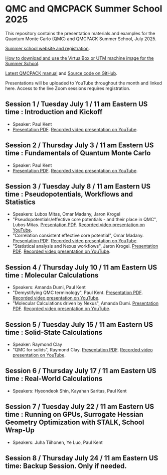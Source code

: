 # QMC and QMCPACK Summer School 2025

This repository contains the presentation materials and examples for the Quantum Monte Carlo (QMC) and QMCPACK Summer School, July 2025.

[Summer school website and registration](https://qmcpack.org/qmc2025).

[How to download and use the VirtualBox or UTM machine image for the Summer School](https://github.com/QMCPACK/qmc_summer_school_2025/tree/master/virtual_machine).

[Latest QMCPACK manual](https://qmcpack.readthedocs.io/en/develop/) and [Source code on GitHub](https://github.com/QMCPACK/qmcpack).

Presentations will be uploaded to YouTube throughout the month and linked here.
Access to the live Zoom sessions requires registration.

## Session 1 / Tuesday July 1 / 11 am Eastern US time : Introduction and Kickoff
 * Speaker: Paul Kent
 * [Presentation PDF](https://github.com/QMCPACK/qmc_summer_school_2025/blob/master/session1_introduction/session1_introduction_vfinal.pdf). [Recorded video presentation on YouTube](https://youtu.be/6a5yN_GDZJc).
## Session 2 / Thursday July 3 / 11 am Eastern US time : Fundamentals of Quantum Monte Carlo
 * Speaker: Paul Kent
 * [Presentation PDF](https://github.com/QMCPACK/qmc_summer_school_2025/blob/master/session2_qmc/session2_qmc_vfinal.pdf). [Recorded video presentation on YouTube](https://youtu.be/Q0mREjYbLhU).
## Session 3 / Tuesday July 8 / 11 am Eastern US time : Pseudopotentials, Workflows and Statistics
 * Speakers: Lubos Mitas, Omar Madany, Jaron Krogel
 * "Pseudopotentials/effective core potentials - and their place in QMC", Lubos Mitas. [Presentation PDF](https://github.com/QMCPACK/qmc_summer_school_2025/blob/master/session3_pseudopotentials/session3_ecpsLMnewG3school2025final.pdf). [Recorded video presentation on YouTube](https://youtu.be/2GZB0tpTdrs).
 * "Correlation consistent effective core potential", Omar Madany. [Presentation PDF](https://github.com/QMCPACK/qmc_summer_school_2025/blob/master/session3_pseudopotentials/session3_Madany_ccECPs.pdf). [Recorded video presentation on YouTube](https://youtu.be/dEVQuS_RyQo).
 * "Statistical analysis and Nexus workflows", Jaron Krogel. [Presentation PDF](https://github.com/QMCPACK/qmc_summer_school_2025/blob/master/session3_statistics_and_workflows/session3_stats_nexus.pdf). [Recorded video presentation on YouTube](https://youtu.be/cW-SCun_c7U).
## Session 4 / Thursday July 10 / 11 am Eastern US time : Molecular Calculations
 * Speakers: Amanda Dumi, Paul Kent
 * "Demystifying QMC terminology", Paul Kent. [Presentation PDF](https://github.com/QMCPACK/qmc_summer_school_2025/blob/master/session4_terminology/session4_qmc_terms_vfinal.pdf). [Recorded video presentation on YouTube](https://youtu.be/2e85J7Xc1oQ).
 * "Molecular Calculations driven by Nexus", Amanda Dumi. [Presentation PDF](https://github.com/QMCPACK/qmc_summer_school_2025/blob/master/session4_molecules/session4_molecules_slides.pdf). [Recorded video presentation on YouTube](https://youtu.be/5PLfKSJjbTo).
## Session 5 / Tuesday July 15 / 11 am Eastern US time : Solid-State Calculations
 * Speaker: Raymond Clay
 * "QMC for solids", Raymond Clay. [Presentation PDF](https://github.com/QMCPACK/qmc_summer_school_2025/blob/master/session5_solids_workflow/session5_solids.pdf). [Recorded video presentation on YouTube](https://youtu.be/BmLPliXyi5E).
## Session 6 / Thursday July 17 / 11 am Eastern US time : Real-World Calculations
 * Speakers: Hyeondeok Shin, Kayahan Saritas, Paul Kent 
## Session 7 / Tuesday July 22 / 11 am Eastern US time : Running on GPUs, Surrogate Hessian Geometry Optimization with STALK, School Wrap-Up
 * Speakers: Juha Tiihonen, Ye Luo, Paul Kent
## Session 8 / Thursday July 24 / 11 am Eastern US time: Backup Session. Only if needed.
